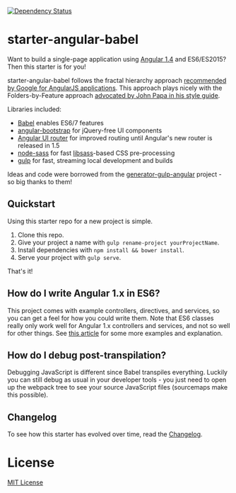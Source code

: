 [![Dependency Status][david-devdeps-image]][david-devdeps-url]

# starter-angular-babel
Want to build a single-page application using [Angular 1.4][angular] and ES6/ES2015? Then this starter is for you!

starter-angular-babel follows the fractal hierarchy approach [recommended by Google for AngularJS applications][google-recommendations]. This approach plays nicely with the Folders-by-Feature approach [advocated by John Papa in his style guide][papa-folders-by-feature].

Libraries included:
- [Babel][babel] enables ES6/7 features
- [angular-bootstrap][angular-bootstrap] for jQuery-free UI components
- [Angular UI router][ui-router] for improved routing until Angular's new router is released in 1.5
- [node-sass][node-sass] for fast [libsass][libsass]-based CSS pre-processing
- [gulp][gulp] for fast, streaming local development and builds

Ideas and code were borrowed from the [generator-gulp-angular][generator-gulp-angular] project - so big thanks to them!



## Quickstart
Using this starter repo for a new project is simple.

1. Clone this repo.
2. Give your project a name with `gulp rename-project yourProjectName`.
3. Install dependencies with `npm install && bower install`.
4. Serve your project with `gulp serve`.

That's it!



## How do I write Angular 1.x in ES6?
This project comes with example controllers, directives, and services, so you can get a feel for how you could write them. Note that ES6 classes really only work well for Angular 1.x controllers and services, and not so well for other things. See [this article][exploring-es6-angular] for some more examples and explanation.



## How do I debug post-transpilation?
Debugging JavaScript is different since Babel transpiles everything. Luckily you can still debug as usual in your developer tools - you just need to open up the webpack tree to see your source JavaScript files (sourcemaps make this possible).



## Changelog
To see how this starter has evolved over time, read the [Changelog](CHANGELOG.md).



# License
[MIT License][license]


[generator-gulp-angular]: https://github.com/Swiip/generator-gulp-angular
[angular-bootstrap]: https://github.com/angular-ui/bootstrap
[angular]: https://github.com/angular/angular.js
[ui-router]: https://github.com/angular-ui/ui-router
[babel]: http://babeljs.io/
[node-sass]: https://github.com/sass/node-sass
[libsass]: https://github.com/hcatlin/libsass
[gulp]: https://github.com/gulpjs/gulp
[exploring-es6-angular]: http://www.michaelbromley.co.uk/blog/350/exploring-es6-classes-in-angularjs-1-x
[google-recommendations]: http://goo.gl/DQtY4y
[papa-folders-by-feature]: https://github.com/johnpapa/angular-styleguide#folders-by-feature-structure
[david-devdeps-image]: https://david-dm.org/vbud/starter-angular-babel/dev-status.svg
[david-devdeps-url]: https://david-dm.org/vbud/starter-angular-babel#info=devDependencies
[license]: http://en.wikipedia.org/wiki/MIT_License

